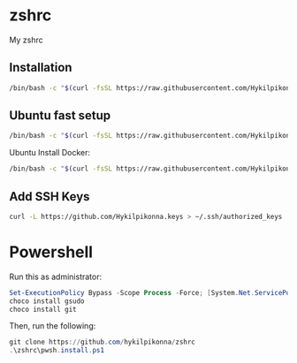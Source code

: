 # zshrc

My zshrc

## Installation

```sh
/bin/bash -c "$(curl -fsSL https://raw.githubusercontent.com/Hykilpikonna/zshrc/HEAD/fastinstall.sh)"
```

## Ubuntu fast setup

```sh
/bin/bash -c "$(curl -fsSL https://raw.githubusercontent.com/Hykilpikonna/zshrc/HEAD/ubuntu_setup.sh)"
```

Ubuntu Install Docker:

```sh
/bin/bash -c "$(curl -fsSL https://raw.githubusercontent.com/Hykilpikonna/zshrc/HEAD/ubuntu_docker.sh)"
```

## Add SSH Keys

```sh
curl -L https://github.com/Hykilpikonna.keys > ~/.ssh/authorized_keys
```

# Powershell

Run this as administrator:

```powershell
Set-ExecutionPolicy Bypass -Scope Process -Force; [System.Net.ServicePointManager]::SecurityProtocol = [System.Net.ServicePointManager]::SecurityProtocol -bor 3072; iex ((New-Object System.Net.WebClient).DownloadString('https://community.chocolatey.org/install.ps1'))
choco install gsudo
choco install git
```

Then, run the following:

```powershell
git clone https://github.com/hykilpikonna/zshrc
.\zshrc\pwsh.install.ps1
```
